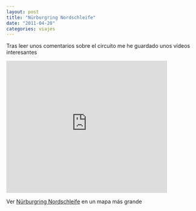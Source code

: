```yaml
---
layout: post
title: "Nürburgring Nordschleife"
date: "2011-04-20"
categories: viajes
---
```


Tras leer unos comentarios sobre el circuito me he guardado unos vídeos interesantes  

<iframe width="425" height="350" frameborder="0" scrolling="no" marginheight="0" marginwidth="0" src="https://maps.google.com/maps/ms?hl=es&amp;ie=UTF8&amp;msa=0&amp;msid=211442181647728225422.00043496bf01b7be201c3&amp;t=h&amp;ll=50.357289,6.962768&amp;spn=0.047322,0.085852&amp;output=embed"></iframe>

  
Ver [Nürburgring Nordschleife](https://maps.google.com/maps/ms?hl=es&ie=UTF8&msa=0&msid=211442181647728225422.00043496bf01b7be201c3&t=h&ll=50.357289,6.962768&spn=0.047322,0.085852&source=embed) en un mapa más grande
